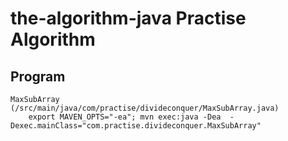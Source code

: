 # the-algorithm-java Practise Algorithm

## Program

    MaxSubArray (/src/main/java/com/practise/divideconquer/MaxSubArray.java)
        export MAVEN_OPTS="-ea"; mvn exec:java -Dea  -Dexec.mainClass="com.practise.divideconquer.MaxSubArray"
